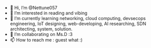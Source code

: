 - 👋 Hi, I’m @Nettune057
- 👀 I’m interested in reading and vibing
- 🌱 I’m currently learning networking, cloud computing, devsecops engineering, IoT designing, web-developing, AI researching, SDN architecting, system, solution. 
- 💞️ I’m collaborating on Ms.D :3
- 📫 How to reach me : guest what :)

<!---
Nettune057/Nettune057 is a ✨ special ✨ repository because its `README.md` (this file) appears on your GitHub profile.
You can click the Preview link to take a look at your changes.
--->
